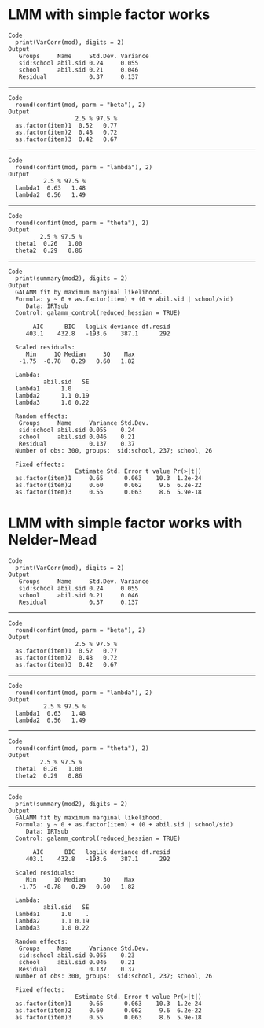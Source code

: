 # LMM with simple factor works

    Code
      print(VarCorr(mod), digits = 2)
    Output
       Groups     Name     Std.Dev. Variance
       sid:school abil.sid 0.24     0.055   
       school     abil.sid 0.21     0.046   
       Residual            0.37     0.137   

---

    Code
      round(confint(mod, parm = "beta"), 2)
    Output
                       2.5 % 97.5 %
      as.factor(item)1  0.52   0.77
      as.factor(item)2  0.48   0.72
      as.factor(item)3  0.42   0.67

---

    Code
      round(confint(mod, parm = "lambda"), 2)
    Output
              2.5 % 97.5 %
      lambda1  0.63   1.48
      lambda2  0.56   1.49

---

    Code
      round(confint(mod, parm = "theta"), 2)
    Output
             2.5 % 97.5 %
      theta1  0.26   1.00
      theta2  0.29   0.86

---

    Code
      print(summary(mod2), digits = 2)
    Output
      GALAMM fit by maximum marginal likelihood.
      Formula: y ~ 0 + as.factor(item) + (0 + abil.sid | school/sid)
         Data: IRTsub
      Control: galamm_control(reduced_hessian = TRUE)
      
           AIC      BIC   logLik deviance df.resid 
         403.1    432.8   -193.6    387.1      292 
      
      Scaled residuals: 
         Min     1Q Median     3Q    Max 
       -1.75  -0.78   0.29   0.60   1.82 
      
      Lambda:
              abil.sid   SE
      lambda1      1.0    .
      lambda2      1.1 0.19
      lambda3      1.0 0.22
      
      Random effects:
       Groups     Name     Variance Std.Dev.
       sid:school abil.sid 0.055    0.24    
       school     abil.sid 0.046    0.21    
       Residual            0.137    0.37    
      Number of obs: 300, groups:  sid:school, 237; school, 26
      
      Fixed effects:
                       Estimate Std. Error t value Pr(>|t|)
      as.factor(item)1     0.65      0.063    10.3  1.2e-24
      as.factor(item)2     0.60      0.062     9.6  6.2e-22
      as.factor(item)3     0.55      0.063     8.6  5.9e-18
      
      

# LMM with simple factor works with Nelder-Mead

    Code
      print(VarCorr(mod), digits = 2)
    Output
       Groups     Name     Std.Dev. Variance
       sid:school abil.sid 0.24     0.055   
       school     abil.sid 0.21     0.046   
       Residual            0.37     0.137   

---

    Code
      round(confint(mod, parm = "beta"), 2)
    Output
                       2.5 % 97.5 %
      as.factor(item)1  0.52   0.77
      as.factor(item)2  0.48   0.72
      as.factor(item)3  0.42   0.67

---

    Code
      round(confint(mod, parm = "lambda"), 2)
    Output
              2.5 % 97.5 %
      lambda1  0.63   1.48
      lambda2  0.56   1.49

---

    Code
      round(confint(mod, parm = "theta"), 2)
    Output
             2.5 % 97.5 %
      theta1  0.26   1.00
      theta2  0.29   0.86

---

    Code
      print(summary(mod2), digits = 2)
    Output
      GALAMM fit by maximum marginal likelihood.
      Formula: y ~ 0 + as.factor(item) + (0 + abil.sid | school/sid)
         Data: IRTsub
      Control: galamm_control(reduced_hessian = TRUE)
      
           AIC      BIC   logLik deviance df.resid 
         403.1    432.8   -193.6    387.1      292 
      
      Scaled residuals: 
         Min     1Q Median     3Q    Max 
       -1.75  -0.78   0.29   0.60   1.82 
      
      Lambda:
              abil.sid   SE
      lambda1      1.0    .
      lambda2      1.1 0.19
      lambda3      1.0 0.22
      
      Random effects:
       Groups     Name     Variance Std.Dev.
       sid:school abil.sid 0.055    0.23    
       school     abil.sid 0.046    0.21    
       Residual            0.137    0.37    
      Number of obs: 300, groups:  sid:school, 237; school, 26
      
      Fixed effects:
                       Estimate Std. Error t value Pr(>|t|)
      as.factor(item)1     0.65      0.063    10.3  1.2e-24
      as.factor(item)2     0.60      0.062     9.6  6.2e-22
      as.factor(item)3     0.55      0.063     8.6  5.9e-18
      
      

